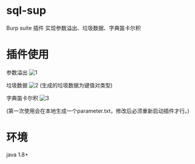 # sql-sup
Burp suite 插件 实现参数溢出、垃圾数据、字典笛卡尔积

# 插件使用
参数溢出
![1](https://user-images.githubusercontent.com/48114638/116669272-f72ac880-a9d0-11eb-9926-288c555c0e38.gif)

垃圾数据
![2](https://user-images.githubusercontent.com/48114638/116669340-0c075c00-a9d1-11eb-953a-83df079a4e86.gif)
(生成的垃圾数据为键值对类型)

字典笛卡尔积
![3](https://user-images.githubusercontent.com/48114638/116676230-5096f580-a9d9-11eb-9a9a-fb787be15f1b.gif)

(第一次使用会在本地生成一个parameter.txt，修改后必须重新启动插件才行。)

# 环境
java 1.8+
